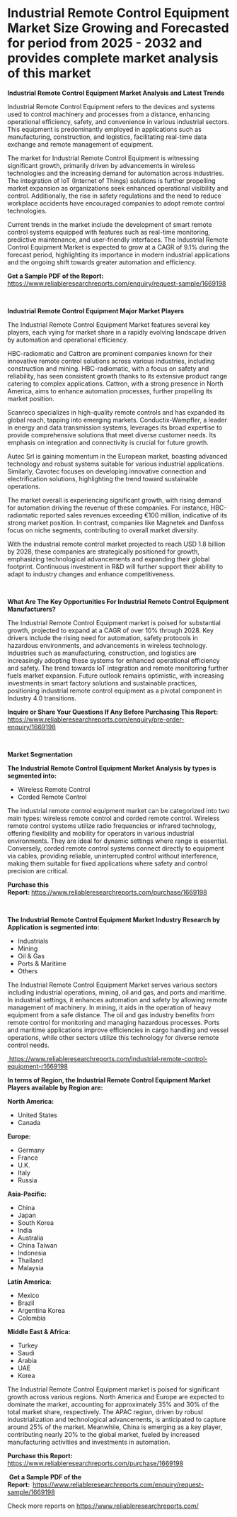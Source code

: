 <p><h1>Industrial Remote Control Equipment Market Size Growing and Forecasted for period from 2025 - 2032 and provides complete market analysis of this market</h1></p><p><strong>Industrial Remote Control Equipment Market Analysis and Latest Trends</strong></p>
<p><p>Industrial Remote Control Equipment refers to the devices and systems used to control machinery and processes from a distance, enhancing operational efficiency, safety, and convenience in various industrial sectors. This equipment is predominantly employed in applications such as manufacturing, construction, and logistics, facilitating real-time data exchange and remote management of equipment.</p><p>The market for Industrial Remote Control Equipment is witnessing significant growth, primarily driven by advancements in wireless technologies and the increasing demand for automation across industries. The integration of IoT (Internet of Things) solutions is further propelling market expansion as organizations seek enhanced operational visibility and control. Additionally, the rise in safety regulations and the need to reduce workplace accidents have encouraged companies to adopt remote control technologies.</p><p>Current trends in the market include the development of smart remote control systems equipped with features such as real-time monitoring, predictive maintenance, and user-friendly interfaces. The Industrial Remote Control Equipment Market is expected to grow at a CAGR of 9.1% during the forecast period, highlighting its importance in modern industrial applications and the ongoing shift towards greater automation and efficiency.</p></p>
<p><strong>Get a Sample PDF of the Report:&nbsp;</strong> <a href="https://www.reliableresearchreports.com/enquiry/request-sample/1669198?utm_campaign=2224&utm_medium=2&utm_source=Github&utm_content=ia&utm_term=02032025&utm_id=industrial-remote-control-equipment">https://www.reliableresearchreports.com/enquiry/request-sample/1669198</a></p>
<p>&nbsp;</p>
<p><strong>Industrial Remote Control Equipment Major Market Players</strong></p>
<p><p>The Industrial Remote Control Equipment Market features several key players, each vying for market share in a rapidly evolving landscape driven by automation and operational efficiency. </p><p>HBC-radiomatic and Cattron are prominent companies known for their innovative remote control solutions across various industries, including construction and mining. HBC-radiomatic, with a focus on safety and reliability, has seen consistent growth thanks to its extensive product range catering to complex applications. Cattron, with a strong presence in North America, aims to enhance automation processes, further propelling its market position.</p><p>Scanreco specializes in high-quality remote controls and has expanded its global reach, tapping into emerging markets. Conductix-Wampfler, a leader in energy and data transmission systems, leverages its broad expertise to provide comprehensive solutions that meet diverse customer needs. Its emphasis on integration and connectivity is crucial for future growth.</p><p>Autec Srl is gaining momentum in the European market, boasting advanced technology and robust systems suitable for various industrial applications. Similarly, Cavotec focuses on developing innovative connection and electrification solutions, highlighting the trend toward sustainable operations.</p><p>The market overall is experiencing significant growth, with rising demand for automation driving the revenue of these companies. For instance, HBC-radiomatic reported sales revenues exceeding €100 million, indicative of its strong market position. In contrast, companies like Magnetek and Danfoss focus on niche segments, contributing to overall market diversity.</p><p>With the industrial remote control market projected to reach USD 1.8 billion by 2028, these companies are strategically positioned for growth, emphasizing technological advancements and expanding their global footprint. Continuous investment in R&D will further support their ability to adapt to industry changes and enhance competitiveness.</p></p>
<p>&nbsp;</p>
<p><strong>What Are The Key Opportunities For Industrial Remote Control Equipment Manufacturers?</strong></p>
<p><p>The Industrial Remote Control Equipment market is poised for substantial growth, projected to expand at a CAGR of over 10% through 2028. Key drivers include the rising need for automation, safety protocols in hazardous environments, and advancements in wireless technology. Industries such as manufacturing, construction, and logistics are increasingly adopting these systems for enhanced operational efficiency and safety. The trend towards IoT integration and remote monitoring further fuels market expansion. Future outlook remains optimistic, with increasing investments in smart factory solutions and sustainable practices, positioning industrial remote control equipment as a pivotal component in Industry 4.0 transitions.</p></p>
<p><strong>Inquire or Share Your Questions If Any Before Purchasing This Report:</strong> <a href="https://www.reliableresearchreports.com/enquiry/pre-order-enquiry/1669198?utm_campaign=2224&utm_medium=2&utm_source=Github&utm_content=ia&utm_term=02032025&utm_id=industrial-remote-control-equipment">https://www.reliableresearchreports.com/enquiry/pre-order-enquiry/1669198</a></p>
<p>&nbsp;</p>
<p><strong>Market Segmentation</strong></p>
<p><strong>The Industrial Remote Control Equipment Market Analysis by types is segmented into:</strong></p>
<p><ul><li>Wireless Remote Control</li><li>Corded Remote Control</li></ul></p>
<p><p>The industrial remote control equipment market can be categorized into two main types: wireless remote control and corded remote control. Wireless remote control systems utilize radio frequencies or infrared technology, offering flexibility and mobility for operators in various industrial environments. They are ideal for dynamic settings where range is essential. Conversely, corded remote control systems connect directly to equipment via cables, providing reliable, uninterrupted control without interference, making them suitable for fixed applications where safety and control precision are critical.</p></p>
<p><strong>Purchase this Report:&nbsp;</strong><a href="https://www.reliableresearchreports.com/purchase/1669198?utm_campaign=2224&utm_medium=2&utm_source=Github&utm_content=ia&utm_term=02032025&utm_id=industrial-remote-control-equipment">https://www.reliableresearchreports.com/purchase/1669198</a></p>
<p>&nbsp;</p>
<p><strong>The Industrial Remote Control Equipment Market Industry Research by Application is segmented into:</strong></p>
<p><ul><li>Industrials</li><li>Mining</li><li>Oil & Gas</li><li>Ports & Maritime</li><li>Others</li></ul></p>
<p><p>The Industrial Remote Control Equipment Market serves various sectors including industrial operations, mining, oil and gas, and ports and maritime. In industrial settings, it enhances automation and safety by allowing remote management of machinery. In mining, it aids in the operation of heavy equipment from a safe distance. The oil and gas industry benefits from remote control for monitoring and managing hazardous processes. Ports and maritime applications improve efficiencies in cargo handling and vessel operations, while other sectors utilize this technology for diverse remote control needs.</p></p>
<p><a href="https://www.reliableresearchreports.com/industrial-remote-control-equipment-r1669198?utm_campaign=2224&utm_medium=2&utm_source=Github&utm_content=ia&utm_term=02032025&utm_id=industrial-remote-control-equipment">&nbsp;https://www.reliableresearchreports.com/industrial-remote-control-equipment-r1669198</a></p>
<p><strong>In terms of Region, the Industrial Remote Control Equipment Market Players available by Region are:</strong></p>
<p>
    <p> <strong> North America: </strong>
        <ul>
            <li>United States</li>
            <li>Canada</li>
        </ul>
        </p> 
    <p> <strong> Europe: </strong>
        <ul>
            <li>Germany</li>
            <li>France</li>
            <li>U.K.</li>
            <li>Italy</li>
            <li>Russia</li>
        </ul>
        </p> 
    <p> <strong> Asia-Pacific: </strong>
        <ul>
            <li>China</li>
            <li>Japan</li>
            <li>South Korea</li>
            <li>India</li>
            <li>Australia</li>
            <li>China Taiwan</li>
            <li>Indonesia</li>
            <li>Thailand</li>
            <li>Malaysia</li>
        </ul>
        </p> 
    <p> <strong> Latin America: </strong>
        <ul>
            <li>Mexico</li>
            <li>Brazil</li>
            <li>Argentina Korea</li>
            <li>Colombia</li>
        </ul>
        </p> 
    <p> <strong> Middle East & Africa: </strong>
        <ul>
            <li>Turkey</li>
            <li>Saudi</li>
            <li>Arabia</li>
            <li>UAE</li>
            <li>Korea</li>
        </ul>
    </p>
    </p>
<p><p>The Industrial Remote Control Equipment market is poised for significant growth across various regions. North America and Europe are expected to dominate the market, accounting for approximately 35% and 30% of the total market share, respectively. The APAC region, driven by robust industrialization and technological advancements, is anticipated to capture around 25% of the market. Meanwhile, China is emerging as a key player, contributing nearly 20% to the global market, fueled by increased manufacturing activities and investments in automation.</p></p>
<p><strong>Purchase this Report: </strong><a href="https://www.reliableresearchreports.com/purchase/1669198?utm_campaign=2224&utm_medium=2&utm_source=Github&utm_content=ia&utm_term=02032025&utm_id=industrial-remote-control-equipment">https://www.reliableresearchreports.com/purchase/1669198</a></p>
<p>&nbsp;<strong>Get a Sample PDF of the Report:&nbsp;&nbsp;</strong><a href="https://www.reliableresearchreports.com/enquiry/request-sample/1669198?utm_campaign=2224&utm_medium=2&utm_source=Github&utm_content=ia&utm_term=02032025&utm_id=industrial-remote-control-equipment">https://www.reliableresearchreports.com/enquiry/request-sample/1669198</a></p>
<p><strong></strong></p>
<p>Check more reports on <a href="https://www.reliableresearchreports.com/?utm_campaign=2224&utm_medium=2&utm_source=Github&utm_content=ia&utm_term=02032025&utm_id=industrial-remote-control-equipment">https://www.reliableresearchreports.com/</a></p>